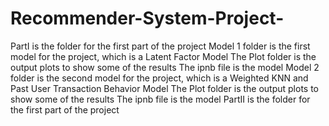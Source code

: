 # Recommender-System-Project-
PartI is the folder for the first part of the project 
	Model 1 folder is the first model for the project, which is a Latent Factor Model
		The Plot folder is the output plots to show some of the results 
		The ipnb file is the model
	Model 2 folder is the second model for the project, which is a Weighted KNN and Past User Transaction Behavior Model
		The Plot folder is the output plots to show some of the results 
		The ipnb file is the model
PartII is the folder for the first part of the project 